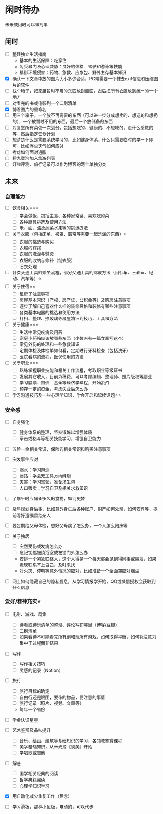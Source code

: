 # 闲时待办


未来或闲时可以做的事

<!--more-->

## 闲时

- [ ] 整理独立生活指南
  - 基本的生活保障：吃穿住
  - 免受暴力及心理威胁：良好的体格、驾驶和游泳等技能
  - 抵御环境侵害：药物、急救、应急包、野外生存基本知识
- [x] 确认一下文章中放的图片大小多少合适，PC端需要一个抹去exif信息和压缩图片的软件
- [ ] 找个箱子，把家里暂时不用的东西放到里面，然后把所有衣服放到统一的一个地方
- [ ] 对看完的书或电影列一个二刷清单
- [x] 博客图片的重命名
- [ ] 用三个箱子，一个放不再需要的东西（可以进一步分成想卖的、想送的和想扔的），一个放暂时不用的东西，最后一个放储备的东西
- [ ] 对食堂所有菜做一次划分，包括想吃的、健康的、不想吃的，没什么感觉的等，然后指定饮食计划
- [ ] 想清楚什么是需要系统学习的，比如健身体系，什么只需要临时的学一下即可，比如浮尘天气如何应对
- [ ] 考虑如何面对通胀
- [ ] 将九寨沟加入旅游列表
- [ ] 好物评测、旅行记录可以作为博客的两个单独分类

## 未来

### 自理能力

- [ ] 饮食相关:star::star::star:
  - [ ] 学会做饭，包括主食、各种家常菜、喜欢吃的菜
  - [ ] 各种厨具挑选及使用方法
  - [ ] 米、面、油及蔬菜水果等的挑选方法
- [ ] 关于衣服（包括床单、被罩、窗帘等需要一起洗涤的东西）:star:
  - [ ] 衣服的挑选与购买
  - [ ] 衣服的穿搭
  - [ ] 衣服的洗涤与熨烫
  - [ ] 衣服的收纳与修补（缝衣服）
  - [ ] 旧衣处理
- [ ] 各类交通工具的乘坐流程，部分交通工具的驾驶方法（自行车、三轮车、电动、汽车等）:star:
- [ ] 关于住宿:star::star:
  - [ ] 租房子注意事项
  - [ ] 房屋基本常识（产权、房产证、公积金等）及购房注意事项
  - [ ] 逐步了解自己喜欢什么样的装修风格和装修有哪些注意事项
  - [ ] 各类基本电器的挑选和使用方法
  - [ ] 打扫、整理、擦玻璃等房屋清洁的技巧、工具和方法
- [ ] 关于健康:star::star::star:
  - [ ] 生活中常见疾病及用药
  - [ ] 家庭小药箱应该放哪些东西（少数派有一篇文章写这个）
  - [ ] 常见外伤的处理和一些急救知识
  - [ ] 定期体检及体检单如何看，定期进行牙科检查（包括洗牙）
  - [ ] 医院看病的流程，医保使用的方法
- [ ] 关于职业:star::star::star:
  - [ ] 熟练掌握职业技能和相关工作流程，考取职业等级证书
  - [ ] 发展其它收入，目前为稿费，可以考虑编辑、整理师、照片版权等副业
  - [ ] 学习股票、国债、基金等经济学课程，开始投资
  - [ ] 预存一定的资金，考虑失业后怎么办
- [ ] 学习沟通技巧及一些心理学知识，学会开启和延续话题:star::star:

### 安全感

- [ ] 自身强化

  - [ ] 健身体系的整理，坚持锻炼以增强体质
  - [ ] 拳击或格斗等相关技能学习，增强自卫能力

- [ ] 五险一金相关常识，保险的相关常识和购买注意事项

- [ ] 突发事件应对

  - [ ] 溺水：学习游泳
  - [ ] 迷路：学会无工具方向辨别
  - [ ] 灾害：学习驾驶，准备求生包
  - [ ] 人口贩卖：学习自卫及相关求救知识

- [ ] 了解平时应储备多久的食物，如何更替

- [ ] 及早规划身后事，比如意外身亡后各种账户、财产如何处理，如何安葬等，提前写好遗嘱留给亲人

- [ ] 要定期给父母体检，想好父母病了怎么办，一个人怎么陪床等

- [ ] 关于独居

  - [ ] 突然受伤或发病怎么办
  - [ ] 忘记钥匙被锁浴室或被锁门外怎么办

  - 安排一个紧急联络人，这个人得是一个每天都会见到得同事或朋友，如果发现联系不上自己，及时来找
  - 对火灾、停电等意外情况的应对，比如准备一个全面罩应对烟尘

- [ ] 网上如何隐藏自己的隐私信息，从学习情报学开始，QQ或微信授权会获取到什么信息

### 爱好/精神充实:star:

- [ ] 电影、游戏、剧集

  - [ ] 待看或待玩清单的整理、评论写在哪里（博客/豆瓣）
  - [ ] 二刷清单
  - [ ] 如果看待不可能看完所有剧和玩所有游戏，如何取得平衡，如何将注意力集中于过程而非结果

- [ ] 写作

  - [ ] 写作相关技巧
  - [ ] 灵感的记录（Notion）

- [ ] 旅行

  - [ ] 旅行目标的确定
  - [ ] 自由行还是跟团，要带的物品，要注意的事情
  - [ ] 旅行记录（照片、视频、文章等）

  - 每年一个省份

- [ ] 学会认识星星

- [ ] 艺术鉴赏及品味提升

  - [ ] 音乐、绘画、建筑等基础知识的学习，各领域鉴赏课程
  - [ ] 美学基础知识，从朱光潜《谈美》开始
  - [ ] 学唱歌或吉他

- [ ] 解惑

  - [ ] 国学相关经典的阅读
  - [ ] 哲学典籍阅读
  - [ ] 心理学知识学习

- [x] 用自动化减少重复工作（理念）

- [ ] 学习滑板，那种小鱼板，电动的，可以代步
